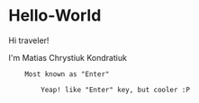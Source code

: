 # Hello-World

Hi traveler! 

I'm Matias Chrystiuk Kondratiuk

        Most known as "Enter"
          
            Yeap! like "Enter" key, but cooler :P 
           
         
